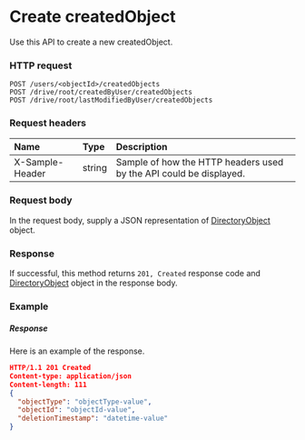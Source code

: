 # Create createdObject

Use this API to create a new createdObject.
### HTTP request
```http
POST /users/<objectId>/createdObjects
POST /drive/root/createdByUser/createdObjects
POST /drive/root/lastModifiedByUser/createdObjects

```
### Request headers
| Name       | Type | Description|
|:---------------|:--------|:----------|
| X-Sample-Header  | string  | Sample of how the HTTP headers used by the API could be displayed.|

### Request body
In the request body, supply a JSON representation of [DirectoryObject](../resources/directoryobject.md) object.


### Response
If successful, this method returns `201, Created` response code and [DirectoryObject](../resources/directoryobject.md) object in the response body.

### Example
##### Response
Here is an example of the response.
```json
HTTP/1.1 201 Created
Content-type: application/json
Content-length: 111
{
  "objectType": "objectType-value",
  "objectId": "objectId-value",
  "deletionTimestamp": "datetime-value"
}
```

<!-- uuid: 9caebc6f-5c4a-4eb7-bd6d-04eb098fe2f5
2015-10-09 18:31:38 UTC -->
